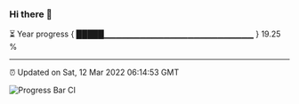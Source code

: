 ### Hi there 👋

⏳ Year progress { █████▁▁▁▁▁▁▁▁▁▁▁▁▁▁▁▁▁▁▁▁▁▁▁▁▁ } 19.25 %

---

⏰ Updated on Sat, 12 Mar 2022 06:14:53 GMT

![Progress Bar CI](https://github.com/liununu/liununu/workflows/Progress%20Bar%20CI/badge.svg)
